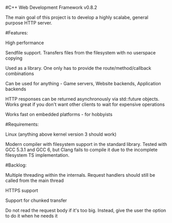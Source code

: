 #C++ Web Development Framework v0.8.2

The main goal of this project is to develop a highly scalabe, general purpose HTTP server.

#Features:

High performance

Sendfile support. Transfers files from the filesystem with no userspace copying

Used as a library. One only has to provide the route/method/callback combinations

Can be used for anything - Game servers, Website backends, Application backends

HTTP responses can be returned asynchronously via std::future objects. Works great if you don't want other clients to wait for expensive operations

Works fast on embedded platforms - for hobbyists

#Requirements:

Linux (anything above kernel version 3 should work)

Modern compiler with filesystem support in the standard library. Tested with GCC 5.3.1 and GCC 6, but Clang fails to compile it due to the incomplete filesystem TS implementation.

#Backlog:

Multiple threading within the internals. Request handlers should still be called from the main thread

HTTPS support

Support for chunked transfer

Do not read the request body if it's too big. Instead, give the user the option to do it when he needs it
